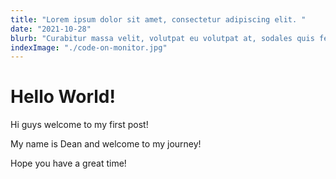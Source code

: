 ```yaml
---
title: "Lorem ipsum dolor sit amet, consectetur adipiscing elit. "
date: "2021-10-28"
blurb: "Curabitur massa velit, volutpat eu volutpat at, sodales quis felis. In a tortor dignissim massa facilisis tristique. Curabitur mollis, orci sed pharetra vehicula, quam mi imperdiet metus, ut pellentesque neque neque id felis. Mauris quis lobortis felis. Ut mi ipsum, convallis vitae ex placerat, scelerisque rhoncus lectus."
indexImage: "./code-on-monitor.jpg"
---
```


# Hello World!

Hi guys welcome to my first post!

My name is Dean and welcome to my journey!

Hope you have a great time!
